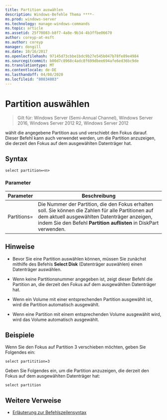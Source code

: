 ```yaml
---
title: Partition auswählen
description: Windows-Befehle Thema ****-
ms.prod: windows-server
ms.technology: manage-windows-commands
ms.topic: article
ms.assetid: 25f70083-b8f7-4a8e-9b34-4b3ffbe06670
author: coreyp-at-msft
ms.author: coreyp
manager: dongill
ms.date: 10/16/2017
ms.openlocfilehash: 97145d73cbbe1bdc9b27e545b047b78fe89e4984
ms.sourcegitcommit: b00d7c8968c4adc8f699dbee694afe6ed36bc9de
ms.translationtype: MT
ms.contentlocale: de-DE
ms.lasthandoff: 04/08/2020
ms.locfileid: "80834803"
---
```

# <a name="select-partition"></a>Partition auswählen

>Gilt für: Windows Server (Semi-Annual Channel), Windows Server 2016, Windows Server 2012 R2, Windows Server 2012

wählt die angegebene Partition aus und verschiebt den Fokus darauf. Dieser Befehl kann auch verwendet werden, um die Partition anzuzeigen, die derzeit den Fokus auf dem ausgewählten Datenträger hat.  
  
  
  
## <a name="syntax"></a>Syntax  
  
```  
select partition=<n>  
```  
  
### <a name="parameters"></a>Parameter  
  
|   Parameter    |                                                                                    Beschreibung                                                                                    |
|----------------|-----------------------------------------------------------------------------------------------------------------------------------------------------------------------------------|
| Partitions\=<n> | Die Nummer der Partition, die den Fokus erhalten soll. Sie können die Zahlen für alle Partitionen auf dem aktuell ausgewählten Datenträger anzeigen, indem Sie den Befehl **Partition auflisten** in DiskPart verwenden. |
  
## <a name="remarks"></a>Hinweise  
  
-   Bevor Sie eine Partition auswählen können, müssen Sie zunächst mithilfe des Befehls **Select Disk** (Datenträger auswählen) einen Datenträger auswählen.  
  
-   Wenn keine Partitionsnummer angegeben ist, zeigt dieser Befehl die Partition an, die derzeit den Fokus auf dem ausgewählten Datenträger hat.  
  
-   Wenn ein Volume mit einer entsprechenden Partition ausgewählt ist, wird die Partition automatisch ausgewählt.  
  
-   Wenn eine Partition mit einem entsprechenden Volume ausgewählt wird, wird das Volume automatisch ausgewählt.  
  
## <a name="examples"></a><a name=BKMK_examples></a>Beispiele  
Wenn Sie den Fokus auf Partition 3 verschieben möchten, geben Sie Folgendes ein:  
  
```  
select partitition=3  
```  
  
Geben Sie Folgendes ein, um die Partition anzuzeigen, die derzeit den Fokus auf dem ausgewählten Datenträger hat:  
  
```  
select partition  
```  
  
## <a name="additional-references"></a>Weitere Verweise  
- [Erläuterung zur Befehlszeilensyntax](command-line-syntax-key.md)  
  

  

